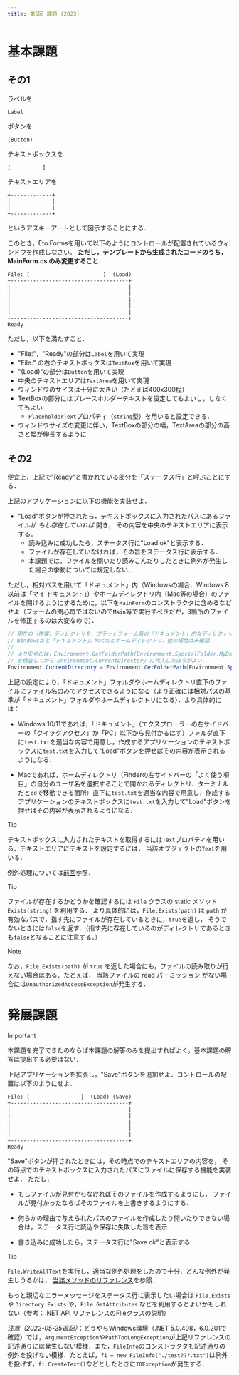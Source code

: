 ```yaml
---
title: 第5回 課題 (2023)
---
```


# 基本課題

## その1

ラベルを

```text {.asciiart}
Label
```

ボタンを

```text {.asciiart}
(Button)
```

テキストボックスを

```text {.asciiart}
[          ]
```

テキストエリアを

```text {.asciiart}
+-------------+
|             |
|             |
+-------------+
```

というアスキーアートとして図示することにする．

このとき，Eto.Formsを用いて以下のようにコントロールが配置されているウィンドウを作成しなさい．
**ただし，テンプレートから生成されたコードのうち，MainForm.cs のみ変更すること．**

```text {.asciiart}
File: [                       ]  (Load) 
+-------------------------------------+
|                                     |
|                                     |
|                                     |
|                                     |
|                                     |
+-------------------------------------+
Ready
```

ただし，以下を満たすこと．

- "File:"，"Ready"の部分は``Label``を用いて実現
- "File:" の右のテキストボックスは``TextBox``を用いて実現
- "(Load)"の部分は``Button``を用いて実現
- 中央のテキストエリアは``TextArea``を用いて実現
- ウィンドウのサイズは十分に大きい（たとえば400x300程）
- TextBoxの部分にはプレースホルダーテキストを設定してもよいし，しなくてもよい
  - ``PlaceholderText``プロパティ（``string``型）を用いると設定できる．
- ウィンドウサイズの変更に伴い，TextBoxの部分の幅，TextAreaの部分の高さと幅が伸長するように

## その2

便宜上，上記で"Ready"と書かれている部分を「ステータス行」と呼ぶことにする．

上記のアプリケーションに以下の機能を実装せよ．

- "Load"ボタンが押されたら，テキストボックスに入力されたパスにあるファイルが *もし存在していれば* 開き，
  その内容を中央のテキストエリアに表示する．
  - 読み込みに成功したら，ステータス行に"Load ok"と表示する．
  - ファイルが存在していなければ，その旨をステータス行に表示する．
  - 本課題では，ファイルを開いたり読みこんだりしたときに例外が発生した場合の挙動については規定しない．

ただし，相対パスを用いて「ドキュメント」内（Windowsの場合．Windows 8以前は「マイ ドキュメント」）やホームディレクトリ内（Mac等の場合）のファイルを開けるようにするために，以下を``MainForm``のコンストラクタに含めるなどせよ（フォームの関心毎ではないので``Main``等で実行すべきだが，3箇所のファイルを修正するのは大変なので）．

```cs
// 現在の（作業）ディレクトリを，プラットフォーム毎の「ドキュメント」的なディレクトリに設定する
// Windowsだと「ドキュメント」，Macだとホームディレクトリ．他の環境は未確認．
// 
// より安全には，Environment.GetFolderPath(Environment.SpecialFolder.MyDocuments) が空文字列かどうか
// を検査してから Environment.CurrentDirectory に代入したほうがよい．
Environment.CurrentDirectory = Environment.GetFolderPath(Environment.SpecialFolder.MyDocuments);
```

上記の設定により，「ドキュメント」フォルダやホームディレクトリ直下のファイルにファイル名のみでアクセスできるようになる（より正確には相対パスの基準が「ドキュメント」フォルダやホームディレクトリになる）．より具体的には：

- Windows 10/11であれば，「ドキュメント」（エクスプローラーの左サイドバーの「クイックアクセス」か「PC」以下から見付かるはず）フォルダ直下に``test.txt``を適当な内容で用意し，作成するアプリケーションのテキストボックスに``test.txt``を入力して"Load"ボタンを押せばその内容が表示されるようになる．

- Macであれば，ホームディレクトリ（Finderの左サイドバーの「よく使う項目」の自分のユーザ名を選択することで開かれるディレクトリ．ターミナルだと``cd``で移動できる箇所）直下に``test.txt``を適当な内容で用意し，作成するアプリケーションのテキストボックスに``test.txt``を入力して"Load"ボタンを押せばその内容が表示されるようになる．

> [!TIP]
> テキストボックスに入力されたテキストを取得するには``Text``プロパティを用いる．テキストエリアにテキストを設定するには，
> 当該オブジェクトの``Text``を用いる．
>
> 例外処理については[前回](./w4.html)参照．

> [!TIP]
> ファイルが存在するかどうかを確認するには ``File`` クラスの static メソッド ``Exists(string)`` を利用する．
> より具体的には，``File.Exists(path)`` は ``path`` が有効なパスで，指す先にファイルが存在しているときに，``true``を返し，
> そうでないときには``false``を返す．（指す先に存在しているのがディレクトリであるときも``false``となることに注意する．）

> [!NOTE]
> なお，``File.Exists(path)`` が ``true`` を返した場合にも，ファイルの読み取りが行えない場合はある．たとえば，
> 当該ファイルの read パーミッション がない場合には``UnauthorizedAccessException``が発生する．

# 発展課題

> [!IMPORTANT]
> 本課題を完了できたのならば本課題の解答のみを提出すればよく，基本課題の解答は提出する必要はない．

上記アプリケーションを拡張し，"Save"ボタンを追加せよ．コントロールの配置は以下のようにせよ．

```text {.asciiart}
File: [                ]  (Load) (Save)
+-------------------------------------+
|                                     |
|                                     |
|                                     |
|                                     |
|                                     |
+-------------------------------------+
Ready
```

"Save"ボタンが押されたときには，その時点でのテキストエリアの内容を，
その時点でのテキストボックスに入力されたパスにファイルに保存する機能を実装せよ．
ただし，

- もしファイルが見付からなければそのファイルを作成するようにし，
  ファイルが見付かったならばそのファイルを上書きするようにする．

- 何らかの理由で与えられたパスのファイルを作成したり開いたりできない場合は，ステータス行に読込や保存に失敗した旨を表示

- 書き込みに成功したら，ステータス行に"Save ok"と表示する

> [!TIP]
> ``File.WriteAllText``を実行し，適当な例外処理をしたので十分．どんな例外が発生しうるかは，
> [当該メソッドのリファレンス](https://docs.microsoft.com/en-us/dotnet/api/system.io.file.writealltext?view=net-6.0#system-io-file-writealltext(system-string-system-string))を参照．
>
> もっと親切なエラーメッセージをステータス行に表示したい場合は
> ``File.Exists`` や ``Directory.Exists`` や，``File.GetAttributes`` などを利用するとよいかもしれない（参考：[.NET API リファレンスのFlieクラスの説明](https://docs.microsoft.com/en-us/dotnet/api/system.io.file?view=net-6.0)）
>
> *注意（2022-05-25追記）*：どうやらWindows環境（.NET 5.0.408，6.0.201で確認）では，``ArgumentException``や``PathTooLongException``が上記リファレンスの記述通りには発生しない模様．また，``FileInfo``のコンストラクタも記述通りの例外を投げない模様．たとえば，``fi = new FileInfo("./test???.txt")``は例外を投げず，``fi.CreateText()``などとしたときに``IOException``が発生する．

